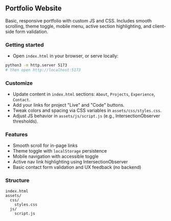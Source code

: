 ## Portfolio Website

Basic, responsive portfolio with custom JS and CSS. Includes smooth scrolling, theme toggle, mobile menu, active section highlighting, and client-side form validation.

### Getting started

- Open `index.html` in your browser, or serve locally:

```bash
python3 -m http.server 5173
# then open http://localhost:5173
```

### Customize

- Update content in `index.html` sections: `About`, `Projects`, `Experience`, `Contact`.
- Add your links for project "Live" and "Code" buttons.
- Tweak colors and spacing via CSS variables in `assets/css/styles.css`.
- Adjust JS behavior in `assets/js/script.js` (e.g., IntersectionObserver thresholds).

### Features

- Smooth scroll for in-page links
- Theme toggle with `localStorage` persistence
- Mobile navigation with accessible toggle
- Active nav link highlighting using IntersectionObserver
- Basic contact form validation and UX feedback (no backend)

### Structure

```
index.html
assets/
  css/
    styles.css
  js/
    script.js
```


